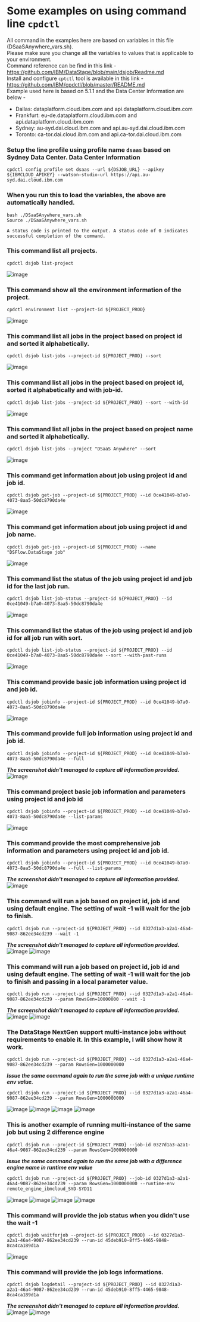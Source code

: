 # Some examples on using command line `cpdctl`

All command in the examples here are based on variables in this file (DSaaSAnywhere_vars.sh). \
Please make sure you change all the variables to values that is applicable to your environment. \
Command reference can be find in this link - https://github.com/IBM/DataStage/blob/main/dsjob/Readme.md \
Install and configure `cptctl` tool is available in this link - https://github.com/IBM/cpdctl/blob/master/README.md \
Example used here is based on 5.1.1 and the Data Center Information are below -
- Dallas: dataplatform.cloud.ibm.com and api.dataplatform.cloud.ibm.com
- Frankfurt: eu-de.dataplatform.cloud.ibm.com and api.dataplatform.cloud.ibm.com
- Sydney: au-syd.dai.cloud.ibm.com and api.au-syd.dai.cloud.ibm.com
- Toronto: ca-tor.dai.cloud.ibm.com and api.ca-tor.dai.cloud.ibm.com

### Setup the line profile using profile name `dsaas` based on Sydney Data Center. Data Center Information
```
cpdctl config profile set dsaas --url ${DSJOB_URL} --apikey ${IBMCLOUD_APIKEY} --watson-studio-url https://api.au-syd.dai.cloud.ibm.com
```

### When you run this to load the variables, the above are automatically handled.
```
bash ./DSaaSAnywhere_vars.sh
Source ./DSaaSAnywhere_vars.sh
```

`A status code is printed to the output. A status code of 0 indicates successful completion of the command.`

### This command list all projects.
```
cpdctl dsjob list-project
```
![image](https://github.com/user-attachments/assets/4549be43-2f84-42dc-b8de-73acfe6485cc)

### This command show all the environment information of the project.
```
cpdctl environment list --project-id ${PROJECT_PROD}
```
![image](https://github.com/user-attachments/assets/a2712fcd-4201-4936-980b-a4f1e60401dd)


### This command list all jobs in the project based on project id and sorted it alphabetically.
```
cpdctl dsjob list-jobs --project-id ${PROJECT_PROD} --sort
```
![image](https://github.com/user-attachments/assets/9a224cc8-78b8-4a20-b000-4c060f203803)

### This command list all jobs in the project based on project id, sorted it alphabetically and with job-id.
```
cpdctl dsjob list-jobs --project-id ${PROJECT_PROD} --sort --with-id
```
![image](https://github.com/user-attachments/assets/14118ffb-ceb5-4ea2-b554-176c62308915)

### This command list all jobs in the project based on project name and sorted it alphabetically.
```
cpdctl dsjob list-jobs --project "DSaaS Anywhere" --sort
```
![image](https://github.com/user-attachments/assets/c368f511-1771-470a-8a57-317de85db38d)


### This command get information about job using project id and job id.
```
cpdctl dsjob get-job --project-id ${PROJECT_PROD} --id 0ce41049-b7a0-4073-8aa5-50dc8790da4e
```
![image](https://github.com/user-attachments/assets/73e55669-32e9-42ba-bee0-e50fc048c4d9)

### This command get information about job using project id and job name.
```
cpdctl dsjob get-job --project-id ${PROJECT_PROD} --name "DSFlow.DataStage job"
```
![image](https://github.com/user-attachments/assets/d63ec230-49e7-4964-ba37-f0396f0bb3a1)

### This command list the status of the job using project id and job id for the last job run.
```
cpdctl dsjob list-job-status --project-id ${PROJECT_PROD} --id 0ce41049-b7a0-4073-8aa5-50dc8790da4e
```
![image](https://github.com/user-attachments/assets/69eb574a-6f2c-426f-a54a-b7a8df603230)

### This command list the status of the job using project id and job id for all job run with sort.
```
cpdctl dsjob list-job-status --project-id ${PROJECT_PROD} --id 0ce41049-b7a0-4073-8aa5-50dc8790da4e --sort --with-past-runs
```
![image](https://github.com/user-attachments/assets/30964d64-0acc-4537-abf0-50142b53bb13)

### This command provide basic job information using project id and job id.
```
cpdctl dsjob jobinfo --project-id ${PROJECT_PROD} --id 0ce41049-b7a0-4073-8aa5-50dc8790da4e
```
![image](https://github.com/user-attachments/assets/dfd3a5b7-8e36-4429-82d2-f813f4f693c2)

### This command provide full job information using project id and job id.
```
cpdctl dsjob jobinfo --project-id ${PROJECT_PROD} --id 0ce41049-b7a0-4073-8aa5-50dc8790da4e --full
```
***The screenshot didn't managed to capture all information provided.***
![image](https://github.com/user-attachments/assets/3eadfe8f-ad44-41e1-b9c4-8dfe077d4b70)

### This command project basic job information and parameters using project id and job id
```
cpdctl dsjob jobinfo --project-id ${PROJECT_PROD} --id 0ce41049-b7a0-4073-8aa5-50dc8790da4e --list-params
```
![image](https://github.com/user-attachments/assets/7decf01d-6cf2-45cd-97ea-b972632feff9)

### This command provide the most comprehensive job information and parameters using project id and job id.
```
cpdctl dsjob jobinfo --project-id ${PROJECT_PROD} --id 0ce41049-b7a0-4073-8aa5-50dc8790da4e --full --list-params
```
***The screenshot didn't managed to capture all information provided.***
![image](https://github.com/user-attachments/assets/d637b3ef-41eb-4f51-98c5-aa27cc095397)

### This command will run a job based on project id, job id and using default engine. The setting of wait -1 will wait for the job to finish.
```
cpdctl dsjob run --project-id ${PROJECT_PROD} --id 0327d1a3-a2a1-46a4-9087-862ee34cd239 --wait -1
```
***The screenshot didn't managed to capture all information provided.***
![image](https://github.com/user-attachments/assets/5c50c8f6-8ca4-4ac0-87bd-478373868415)
![image](https://github.com/user-attachments/assets/784621f9-1df7-4a5e-a4b0-9dc82f18a6c1)

### This command will run a job based on project id, job id and using default engine. The setting of wait -1 will wait for the job to finish and passing in a local parameter value.
```
cpdctl dsjob run --project-id ${PROJECT_PROD} --id 0327d1a3-a2a1-46a4-9087-862ee34cd239 --param RowsGen=10000000 --wait -1
```
***The screenshot didn't managed to capture all information provided.***
![image](https://github.com/user-attachments/assets/0e347dde-636d-4c3e-bfdc-515d8d8c794d)
![image](https://github.com/user-attachments/assets/f0c16dfe-ca06-4607-a4d3-9c714ea18e4a)

### The DataStage NextGen support multi-instance jobs without requirements to enable it. In this example, I will show how it work.
```
cpdctl dsjob run --project-id ${PROJECT_PROD} --id 0327d1a3-a2a1-46a4-9087-862ee34cd239 --param RowsGen=1000000000
```
***Issue the same command again to run the same job with a unique runtime env value.***
```
cpdctl dsjob run --project-id ${PROJECT_PROD} --id 0327d1a3-a2a1-46a4-9087-862ee34cd239 --param RowsGen=1000000000
```
![image](https://github.com/user-attachments/assets/3151b2e8-9969-48b5-b6d2-1f136edd8d9d)
![image](https://github.com/user-attachments/assets/15e2d704-4c81-405f-926f-8b67c573b370)
![image](https://github.com/user-attachments/assets/5c803d6f-6375-4c05-9bc0-5ca43772c916)
![image](https://github.com/user-attachments/assets/0a3427c7-100a-4d83-97aa-35284f300d4e)

### This is another example of running multi-instance of the same job but using 2 difference engine
```
cpdctl dsjob run --project-id ${PROJECT_PROD} --job-id 0327d1a3-a2a1-46a4-9087-862ee34cd239 --param RowsGen=1000000000
```
***Issue the same command again to run the same job with a difference engine name in runtime env value***
```
cpdctl dsjob run --project-id ${PROJECT_PROD} --job-id 0327d1a3-a2a1-46a4-9087-862ee34cd239 --param RowsGen=1000000000 --runtime-env remote_engine_ibmcloud_SYD-SYD11
```
![image](https://github.com/user-attachments/assets/ddf160f9-3f26-4983-9ba5-d3a5f755ff90)
![image](https://github.com/user-attachments/assets/2bcc511d-4a21-4a09-a7a9-b037f5f087a9)
![image](https://github.com/user-attachments/assets/bb87a6d7-499c-447c-88fa-d40d6dba763c)
![image](https://github.com/user-attachments/assets/cc0176f7-903b-4e52-b67f-18c6fdf144c5)

### This command will provide the job status when you didn't use the wait -1
```
cpdctl dsjob waitforjob --project-id ${PROJECT_PROD} --id 0327d1a3-a2a1-46a4-9087-862ee34cd239 --run-id 45deb910-8ff5-4465-9848-8ca4ca189d1a
```
![image](https://github.com/user-attachments/assets/8185b7f4-0642-4fd3-aedc-455c68dd522c)

### This command will provide the job logs informations.
```
cpdctl dsjob logdetail --project-id ${PROJECT_PROD} --id 0327d1a3-a2a1-46a4-9087-862ee34cd239 --run-id 45deb910-8ff5-4465-9848-8ca4ca189d1a
```
***The screenshot didn't managed to capture all information provided.***
![image](https://github.com/user-attachments/assets/58cc7142-ea4a-4b6a-8876-0bef216ffb73)
![image](https://github.com/user-attachments/assets/b7b8f3b9-ccb1-418d-9f62-72271d03a32c)





